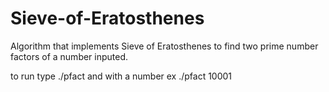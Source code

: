 # Sieve-of-Eratosthenes
Algorithm that implements Sieve of Eratosthenes to find two prime number factors of a number inputed.


to run type ./pfact and with a number
ex
./pfact 10001
